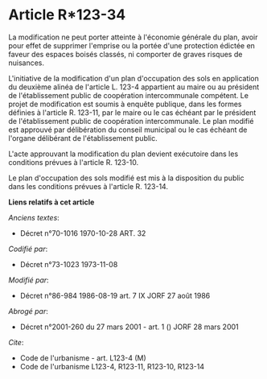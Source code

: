# Article R*123-34

La modification ne peut porter atteinte à l'économie générale du plan, avoir pour effet de supprimer l'emprise ou la portée
d'une protection édictée en faveur des espaces boisés classés, ni comporter de graves risques de nuisances.

L'initiative de la modification d'un plan d'occupation des sols en application du deuxième alinéa de l'article L. 123-4
appartient au maire ou au président de l'établissement public de coopération intercommunale compétent. Le projet de
modification est soumis à enquête publique, dans les formes définies à l'article R. 123-11, par le maire ou le cas échéant
par le président de l'établissement public de coopération intercommunale. Le plan modifié est approuvé par délibération du
conseil municipal ou le cas échéant de l'organe délibérant de l'établissement public.

L'acte approuvant la modification du plan devient exécutoire dans les conditions prévues à l'article R. 123-10.

Le plan d'occupation des sols modifié est mis à la disposition du public dans les conditions prévues à l'article R. 123-14.

**Liens relatifs à cet article**

_Anciens textes_:

  - Décret n°70-1016 1970-10-28 ART. 32

_Codifié par_:

  - Décret n°73-1023 1973-11-08

_Modifié par_:

  - Décret n°86-984 1986-08-19 art. 7 IX JORF 27 août 1986

_Abrogé par_:

  - Décret n°2001-260 du 27 mars 2001 - art. 1 () JORF 28 mars 2001

_Cite_:

  - Code de l'urbanisme - art. L123-4 (M)
  - Code de l'urbanisme L123-4, R123-11, R123-10, R123-14
